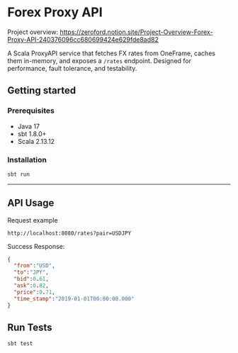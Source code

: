 #  Forex Proxy API

Project overview: https://zeroford.notion.site/Project-Overview-Forex-Proxy-API-240376096cc680699424e629fde8ad82

A Scala ProxyAPI service that fetches FX rates from OneFrame, caches them in-memory, and exposes a `/rates` endpoint. Designed for performance, fault tolerance, and testability.


## Getting started

### Prerequisites

- Java 17
- sbt 1.8.0+
- Scala 2.13.12

### Installation

```bash
sbt run
```

---

## API Usage

Request example
```
http://localhost:8080/rates?pair=USDJPY
```
Success Response:

```json
{
  "from":"USD",
  "to":"JPY",
  "bid":0.61,
  "ask":0.82,
  "price":0.71,
  "time_stamp":"2019-01-01T00:00:00.000"
}
```

## Run Tests

```bash
sbt test
```

